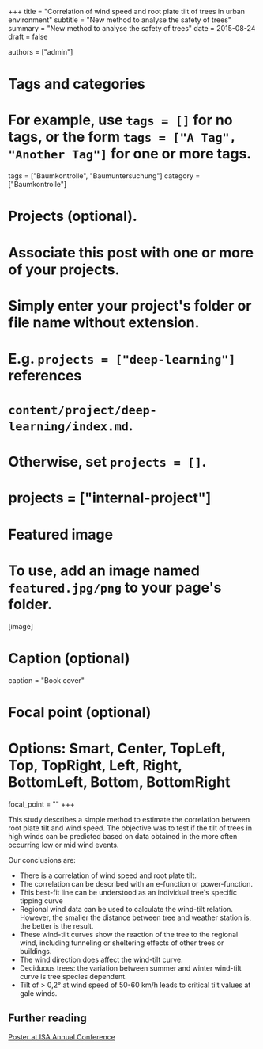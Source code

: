 ﻿+++
title = "Correlation of wind speed and root plate tilt of trees in urban environment"
subtitle = "New method to analyse the safety of trees"
summary = "New method to analyse the safety of trees"
date = 2015-08-24
draft = false

authors = ["admin"]

# Tags and categories
# For example, use `tags = []` for no tags, or the form `tags = ["A Tag", "Another Tag"]` for one or more tags.
tags = ["Baumkontrolle", "Baumuntersuchung"]
category = ["Baumkontrolle"]

# Projects (optional).
#   Associate this post with one or more of your projects.
#   Simply enter your project's folder or file name without extension.
#   E.g. `projects = ["deep-learning"]` references 
#   `content/project/deep-learning/index.md`.
#   Otherwise, set `projects = []`.
# projects = ["internal-project"]

# Featured image
# To use, add an image named `featured.jpg/png` to your page's folder. 
[image]
  # Caption (optional)
  caption = "Book cover"


  # Focal point (optional)
  # Options: Smart, Center, TopLeft, Top, TopRight, Left, Right, BottomLeft, Bottom, BottomRight
  focal_point = ""
+++


This study describes a simple method to estimate the correlation between root
plate tilt and wind speed. The objective was to test if the tilt of trees in high winds can be predicted based on
data obtained in the more often occurring low or mid wind events.

Our conclusions are:

- There is a correlation of wind speed and root plate tilt.
- The correlation can be described with an e-function or power-function.
- This best-fit line can be understood as an individual tree's specific tipping curve
- Regional wind data can be used to calculate the wind-tilt relation. However, the
smaller the distance between tree and weather station is, the better is the result.
- These wind-tilt curves show the reaction of the tree to the regional
wind, including tunneling or sheltering effects of other trees or buildings.
- The wind direction does affect the wind-tilt curve.
- Deciduous trees: the variation between summer and winter wind-tilt curve is
tree species dependent.
- Tilt of > 0,2° at wind speed of 50-60 km/h leads to critical tilt values at gale winds.

## Further reading
[Poster at ISA Annual Conference][Poster]

[Poster]: http://www.argus-electronic.de/media/stories/docs/ISAAug2015WindAndTrees.pdf


